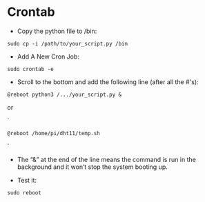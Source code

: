 # Crontab



- Copy the python file to /bin:
    
    
`
    sudo cp -i /path/to/your_script.py /bin
`


 - Add A New Cron Job:
 
    
`
    sudo crontab -e
`


 - Scroll to the bottom and add the following line (after all the #'s):


`
    @reboot python3 /.../your_script.py &
`    

   or

`

    @reboot /home/pi/dht11/temp.sh

`


 - The “&” at the end of the line means the command is run in the background and it won’t stop the system booting up.


 - Test it:


`
    sudo reboot
`
